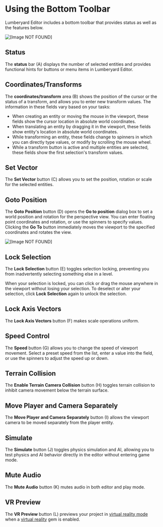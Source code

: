 # Using the Bottom Toolbar<a name="lumberyard-editor-toolbar-bottom"></a>

 Lumberyard Editor includes a bottom toolbar that provides status as well as the features below\.

![\[Image NOT FOUND\]](http://docs.aws.amazon.com/lumberyard/latest/userguide/images/editor-toolbar-bottom-1.25.png)

## Status<a name="lumberyard-editor-toolbar-bottom-status"></a>

The **status** bar \(A\) displays the number of selected entities and provides functional hints for buttons or menu items in Lumberyard Editor\.

## Coordinates/Transforms<a name="lumberyard-editor-toolbar-bottom-coordinates"></a>

The **coordinates/transform** area \(B\) shows the position of the cursor or the status of a transform, and allows you to enter new transform values\. The information in these fields vary based on your tasks:
+ When creating an entity or moving the mouse in the viewport, these fields show the cursor location in absolute world coordinates\.
+ When translating an entity by dragging it in the viewport, these fields show entity's location in absolute world coordinates\.
+ While transforming an entity, these fields change to spinners in which you can directly type values, or modify by scrolling the mouse wheel\.
+ While a transform button is active and multiple entities are selected, these fields show the first selection's transform values\.

## Set Vector<a name="lumberyard-editor-toolbar-bottom-vector"></a>

The **Set Vector** button \(C\) allows you to set the position, rotation or scale for the selected entities\. 

## Goto Position<a name="lumberyard-editor-toolbar-bottom-goto"></a>

The **Goto Position** button \(D\) opens the **Go to position** dialog box to set a world position and rotation for the perspective view\. You can enter floating point coordinates and rotation, or use the spinners to specify values\. Clicking the **Go To** button immediately moves the viewport to the specified coordinates and rotates the view\.

![\[Image NOT FOUND\]](http://docs.aws.amazon.com/lumberyard/latest/userguide/images/editor-toolbar-bottom-goto-1.25.png)

## Lock Selection<a name="lumberyard-editor-toolbar-bottom-lock"></a>

The **Lock Selection** button \(E\) toggles selection locking, preventing you from inadvertently selecting something else in a level\.

When your selection is locked, you can click or drag the mouse anywhere in the viewport without losing your selection\. To deselect or alter your selection, click **Lock Selection** again to unlock the selection\.

## Lock Axis Vectors<a name="lumberyard-editor-toolbar-bottom-lock-axis-vector"></a>

The **Lock Axis Vectors** button \(F\) makes scale operations uniform\. 

## Speed Control<a name="lumberyard-editor-toolbar-bottom-speed"></a>

The **Speed** button \(G\) allows you to change the speed of viewport movement\. Select a preset speed from the list, enter a value into the field, or use the spinners to adjust the speed up or down\.

## Terrain Collision<a name="lumberyard-editor-toolbar-bottom-terrain-collision"></a>

The **Enable Terrain Camera Collision** button \(H\) toggles terrain collision to inhibit camera movement below the terrain surface\.

## Move Player and Camera Separately<a name="lumberyard-editor-toolbar-bottom-separate-camera"></a>

The **Move Player and Camera Separately** button \(I\) allows the viewport camera to be moved separately from the player entity\.

## Simulate<a name="lumberyard-editor-toolbar-bottom-simulate"></a>

The **Simulate** button \(J\) toggles physics simulation and AI, allowing you to test physics and AI behavior directly in the editor without entering game mode\.

## Mute Audio<a name="lumberyard-editor-toolbar-bottom-audio"></a>

The **Mute Audio** button \(K\) mutes audio in both editor and play mode\.

## VR Preview<a name="lumberyard-editor-toolbar-bottom-vr"></a>

The **VR Preview** button \(L\) previews your project in [virtual reality mode](virtual-reality-preview.md) when a [virtual reality](virtual-reality.md) gem is enabled\.